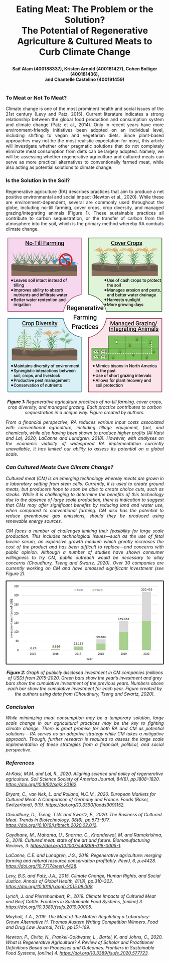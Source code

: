 # <p align=center> Eating Meat: The Problem or the Solution? <br> The Potential of Regenerative Agriculture & Cultured Meats to Curb Climate Change </p> 
#### <p align=center> Saif Alam (400188337), Kristen Arnold (400181427), Cohen Bolliger (400181436), <br> and Chantelle Castelino (400191459)<br><br>


### To Meat or Not To Meat?
<p align=justify>Climate change is one of the most prominent health and social issues of the 21st century (Levy and Patz, 2015). Current literature indicates a strong relationship between the global food production and consumption system and climate change (Patz et al., 2014). Only in recent years have more environment-friendly initiatives been adopted on an individual level, including shifting to vegan and vegetarian diets. Since plant-based approaches may not be the most realistic expectation for most, this article will investigate whether other pragmatic solutions that do not completely eliminate meat consumption from diets can be largely adopted. Namely, we will be assessing whether regenerative agriculture and cultured meats can serve as more practical alternatives to conventionally farmed meat, while also acting as potential solutions to climate change.</p>

### Is the Solution in the Soil?
<p align=justify>Regenerative agriculture (RA) describes practices that aim to produce a net positive environmental and social impact (Newton et al., 2020). While these are environment-dependent, several are commonly used throughout the globe, including no-till farming, cover crops, crop diversity, and managed grazing/integrating animals (Figure 1). These sustainable practices all contribute to carbon sequestration, or the transfer of carbon from the atmosphere into the soil, which is the primary method whereby RA combats climate change.</p>

<p align="center">
<img src="https://github.com/chantelle-castelino/CC-executive-summary/blob/main/Screen%20Shot%202021-03-14%20at%207.56.02%20PM.png" width="650"/>
</p>

<p align="center"> <i><b> Figure 1: </b> Regenerative agriculture practices of no-till farming, cover crops, crop diversity, and managed grazing. Each practice contributes to carbon sequestration in a unique way. Figure created by authors. </center>


<p align=justify>From a financial perspective, RA reduces various input costs associated with conventional agriculture, including tillage equipment, fuel, and chemicals, while also having been shown to produce higher profits (Al‐Kaisi and Lal, 2020; LaCanne and Lundgren, 2018). However, with analyses on the economic viability of widespread RA implementation currently unavailable, it has limited our ability to assess its potential on a global scale. 
</p>

### Can Cultured Meats Cure Climate Change?
<p align=justify>Cultured meat (CM) is an emerging technology whereby meats are grown in a laboratory setting from stem cells. Currently, it is used to create ground meats, but producers hope to soon be able to create choice cuts, such as steaks. While it is challenging to determine the benefits of this technology due to the absence of large scale production, there is indication to suggest that CMs may offer significant benefits by reducing land and water use, when compared to conventional farming. CM also has the potential to reduce greenhouse gas emissions, should they be produced using renewable energy sources.</p>

<p align=justify>CM faces a number of challenges limiting their feasibility for large scale production. This  includes technological issues—such as the use of fetal bovine serum, an expensive growth medium which greatly increases the cost of the product and has been difficult to replace—and concerns with public opinion. Although a number of studies have shown consumer willingness to try CM, public outreach would be necessary to allay concerns (Choudhury, Tseng and Swartz, 2020). Over 30 companies are currently working on CM and have amassed significant investment (see Figure 2).</p>

<p align="center">
<img src="https://github.com/chantelle-castelino/CC-executive-summary/blob/main/Messages%20Image(2779199033).jpeg" width="650"/>
</p>

<p align="center"> <i><b> Figure 2: </b> Graph of publicly disclosed investment in CM companies (millions of USD) from 2015-2020. Green bars show the year’s investment and grey bars show the cumulative investment of the previous years. Numbers above each bar show the cumulative investment for each year. Figure created by the authors using data from (Choudhury, Tseng and Swartz, 2020). </center>


### Conclusion
<p align=justify>While minimizing meat consumption may be a temporary solution, large scale change in our agricultural practices may be the key to fighting climate change. There is great promise for both RA and CM as potential solutions – RA serves as an adaptive strategy while CM takes a mitigative approach. Though, further research is required to assess the large scale implementation of these strategies from a financial, political, and social perspective.</p>

### References 
Al‐Kaisi, M.M. and Lal, R., 2020. Aligning science and policy of regenerative agriculture. Soil Science Society of America Journal, 84(6), pp.1808–1820. https://doi.org/10.1002/saj2.20162.

Bryant, C., van Nek, L. and Rolland, N.C.M., 2020. European Markets for Cultured Meat: A Comparison of Germany and France. Foods (Basel, Switzerland), 9(9). https://doi.org/10.3390/foods9091152.

Choudhury, D., Tseng, T.W. and Swartz, E., 2020. The Business of Cultured Meat. Trends in Biotechnology, 38(6), pp.573–577. https://doi.org/10.1016/j.tibtech.2020.02.012.

Gaydhane, M., Mahanta, U., Sharma, C., Khandelwal, M. and Ramakrishna, S., 2018. Cultured meat: state of the art and future. Biomanufacturing Reviews, 3. https://doi.org/10.1007/s40898-018-0005-1.

LaCanne, C.E. and Lundgren, J.G., 2018. Regenerative agriculture: merging farming and natural resource conservation profitably. PeerJ, 6, p.e4428. https://doi.org/10.7717/peerj.4428.

Levy, B.S. and Patz, J.A., 2015. Climate Change, Human Rights, and Social Justice. Annals of Global Health, 81(3), pp.310–322. https://doi.org/10.1016/j.aogh.2015.08.008.

Lynch, J. and Pierrehumbert, R., 2019. Climate Impacts of Cultured Meat and Beef Cattle. Frontiers in Sustainable Food Systems, [online] 3. https://doi.org/10.3389/fsufs.2019.00005.

Mayhall, T.A., 2019. The Meat of the Matter: Regulating a Laboratory-Grown Alternative H. Thomas Austern Writing Competition Winners. Food and Drug Law Journal, 74(1), pp.151–169.

Newton, P., Civita, N., Frankel-Goldwater, L., Bartel, K. and Johns, C., 2020. What Is Regenerative Agriculture? A Review of Scholar and Practitioner Definitions Based on Processes and Outcomes. Frontiers in Sustainable Food Systems, [online] 4. https://doi.org/10.3389/fsufs.2020.577723.

